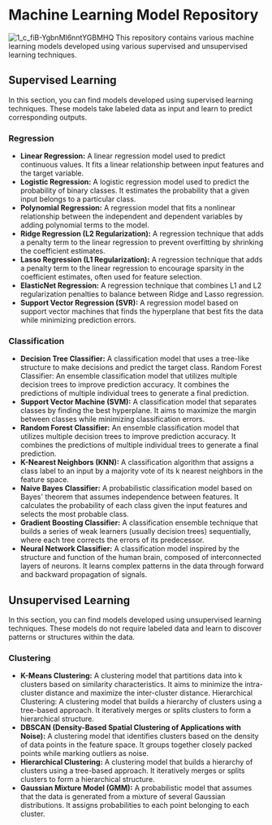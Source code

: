 # Machine Learning Model Repository
![1_c_fiB-YgbnMl6nntYGBMHQ](https://github.com/nopal-fz/Machine-Learning/assets/145373069/43f2ab0b-0102-4589-b33f-25d130e90505)
This repository contains various machine learning models developed using various supervised and unsupervised learning techniques.

## Supervised Learning
In this section, you can find models developed using supervised learning techniques. These models take labeled data as input and learn to predict corresponding outputs.

### Regression
- **Linear Regression:** A linear regression model used to predict continuous values. It fits a linear relationship between input features and the target variable.
- **Logistic Regression:** A logistic regression model used to predict the probability of binary classes. It estimates the probability that a given input belongs to a particular class.
- **Polynomial Regression:** A regression model that fits a nonlinear relationship between the independent and dependent variables by adding polynomial terms to the model.
- **Ridge Regression (L2 Regularization):** A regression technique that adds a penalty term to the linear regression to prevent overfitting by shrinking the coefficient estimates.
- **Lasso Regression (L1 Regularization):** A regression technique that adds a penalty term to the linear regression to encourage sparsity in the coefficient estimates, often used for feature selection.
- **ElasticNet Regression:** A regression technique that combines L1 and L2 regularization penalties to balance between Ridge and Lasso regression.
- **Support Vector Regression (SVR):** A regression model based on support vector machines that finds the hyperplane that best fits the data while minimizing prediction errors.

### Classification
- **Decision Tree Classifier:** A classification model that uses a tree-like structure to make decisions and predict the target class.
Random Forest Classifier: An ensemble classification model that utilizes multiple decision trees to improve prediction accuracy. It combines the predictions of multiple individual trees to generate a final prediction.
- **Support Vector Machine (SVM):** A classification model that separates classes by finding the best hyperplane. It aims to maximize the margin between classes while minimizing classification errors.
- **Random Forest Classifier:** An ensemble classification model that utilizes multiple decision trees to improve prediction accuracy. It combines the predictions of multiple individual trees to generate a final prediction.
- **K-Nearest Neighbors (KNN):** A classification algorithm that assigns a class label to an input by a majority vote of its k nearest neighbors in the feature space.
- **Naive Bayes Classifier:** A probabilistic classification model based on Bayes' theorem that assumes independence between features. It calculates the probability of each class given the input features and selects the most probable class.
- **Gradient Boosting Classifier:** A classification ensemble technique that builds a series of weak learners (usually decision trees) sequentially, where each tree corrects the errors of its predecessor.
- **Neural Network Classifier:** A classification model inspired by the structure and function of the human brain, composed of interconnected layers of neurons. It learns complex patterns in the data through forward and backward propagation of signals.

## Unsupervised Learning
In this section, you can find models developed using unsupervised learning techniques. These models do not require labeled data and learn to discover patterns or structures within the data.

### Clustering
- **K-Means Clustering:** A clustering model that partitions data into k clusters based on similarity characteristics. It aims to minimize the intra-cluster distance and maximize the inter-cluster distance.
Hierarchical Clustering: A clustering model that builds a hierarchy of clusters using a tree-based approach. It iteratively merges or splits clusters to form a hierarchical structure.
- **DBSCAN (Density-Based Spatial Clustering of Applications with Noise):** A clustering model that identifies clusters based on the density of data points in the feature space. It groups together closely packed points while marking outliers as noise.
- **Hierarchical Clustering:** A clustering model that builds a hierarchy of clusters using a tree-based approach. It iteratively merges or splits clusters to form a hierarchical structure.
- **Gaussian Mixture Model (GMM):** A probabilistic model that assumes that the data is generated from a mixture of several Gaussian distributions. It assigns probabilities to each point belonging to each cluster.
